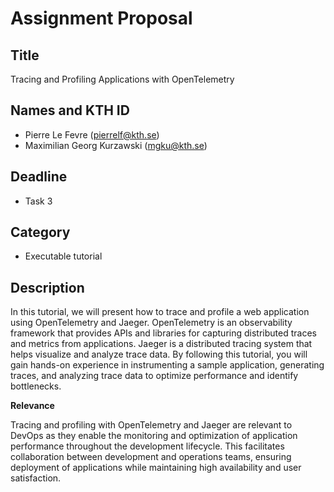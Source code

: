 # Assignment Proposal

## Title

Tracing and Profiling Applications with OpenTelemetry

## Names and KTH ID

  - Pierre Le Fevre (pierrelf@kth.se)
  - Maximilian Georg Kurzawski (mgku@kth.se)

## Deadline

- Task 3

## Category

- Executable tutorial

## Description

In this tutorial, we will present how to trace and profile a web application using OpenTelemetry and Jaeger. OpenTelemetry is an observability framework that provides APIs and libraries for capturing distributed traces and metrics from applications. Jaeger is a distributed tracing system that helps visualize and analyze trace data. By following this tutorial, you will gain hands-on experience in instrumenting a sample application, generating traces, and analyzing trace data to optimize performance and identify bottlenecks.

**Relevance**

Tracing and profiling with OpenTelemetry and Jaeger are relevant to DevOps as they enable the monitoring and optimization of application performance throughout the development lifecycle. This facilitates collaboration between development and operations teams, ensuring deployment of applications while maintaining high availability and user satisfaction.